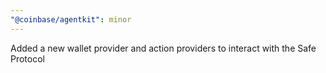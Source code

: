 ```yaml
---
"@coinbase/agentkit": minor
---
```


Added a new wallet provider and action providers to interact with the Safe Protocol
